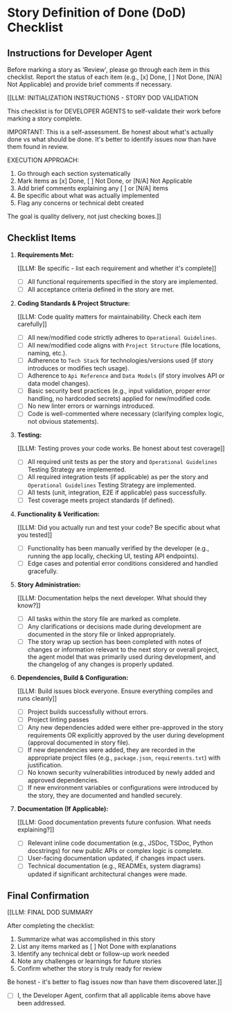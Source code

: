 <!-- Powered by BMAD™ Core -->

# Story Definition of Done (DoD) Checklist

## Instructions for Developer Agent

Before marking a story as 'Review', please go through each item in this checklist. Report the status of each item (e.g., [x] Done, [ ] Not Done, [N/A] Not Applicable) and provide brief comments if necessary.

[[LLM: INITIALIZATION INSTRUCTIONS - STORY DOD VALIDATION

This checklist is for DEVELOPER AGENTS to self-validate their work before marking a story complete.

IMPORTANT: This is a self-assessment. Be honest about what's actually done vs what should be done. It's better to identify issues now than have them found in review.

EXECUTION APPROACH:

1. Go through each section systematically
2. Mark items as [x] Done, [ ] Not Done, or [N/A] Not Applicable
3. Add brief comments explaining any [ ] or [N/A] items
4. Be specific about what was actually implemented
5. Flag any concerns or technical debt created

The goal is quality delivery, not just checking boxes.]]

## Checklist Items

1. **Requirements Met:**

   [[LLM: Be specific - list each requirement and whether it's complete]]
   - [ ] All functional requirements specified in the story are implemented.
   - [ ] All acceptance criteria defined in the story are met.

2. **Coding Standards & Project Structure:**

   [[LLM: Code quality matters for maintainability. Check each item carefully]]
   - [ ] All new/modified code strictly adheres to `Operational Guidelines`.
   - [ ] All new/modified code aligns with `Project Structure` (file locations, naming, etc.).
   - [ ] Adherence to `Tech Stack` for technologies/versions used (if story introduces or modifies tech usage).
   - [ ] Adherence to `Api Reference` and `Data Models` (if story involves API or data model changes).
   - [ ] Basic security best practices (e.g., input validation, proper error handling, no hardcoded secrets) applied for new/modified code.
   - [ ] No new linter errors or warnings introduced.
   - [ ] Code is well-commented where necessary (clarifying complex logic, not obvious statements).

3. **Testing:**

   [[LLM: Testing proves your code works. Be honest about test coverage]]
   - [ ] All required unit tests as per the story and `Operational Guidelines` Testing Strategy are implemented.
   - [ ] All required integration tests (if applicable) as per the story and `Operational Guidelines` Testing Strategy are implemented.
   - [ ] All tests (unit, integration, E2E if applicable) pass successfully.
   - [ ] Test coverage meets project standards (if defined).

4. **Functionality & Verification:**

   [[LLM: Did you actually run and test your code? Be specific about what you tested]]
   - [ ] Functionality has been manually verified by the developer (e.g., running the app locally, checking UI, testing API endpoints).
   - [ ] Edge cases and potential error conditions considered and handled gracefully.

5. **Story Administration:**

   [[LLM: Documentation helps the next developer. What should they know?]]
   - [ ] All tasks within the story file are marked as complete.
   - [ ] Any clarifications or decisions made during development are documented in the story file or linked appropriately.
   - [ ] The story wrap up section has been completed with notes of changes or information relevant to the next story or overall project, the agent model that was primarily used during development, and the changelog of any changes is properly updated.

6. **Dependencies, Build & Configuration:**

   [[LLM: Build issues block everyone. Ensure everything compiles and runs cleanly]]
   - [ ] Project builds successfully without errors.
   - [ ] Project linting passes
   - [ ] Any new dependencies added were either pre-approved in the story requirements OR explicitly approved by the user during development (approval documented in story file).
   - [ ] If new dependencies were added, they are recorded in the appropriate project files (e.g., `package.json`, `requirements.txt`) with justification.
   - [ ] No known security vulnerabilities introduced by newly added and approved dependencies.
   - [ ] If new environment variables or configurations were introduced by the story, they are documented and handled securely.

7. **Documentation (If Applicable):**

   [[LLM: Good documentation prevents future confusion. What needs explaining?]]
   - [ ] Relevant inline code documentation (e.g., JSDoc, TSDoc, Python docstrings) for new public APIs or complex logic is complete.
   - [ ] User-facing documentation updated, if changes impact users.
   - [ ] Technical documentation (e.g., READMEs, system diagrams) updated if significant architectural changes were made.

## Final Confirmation

[[LLM: FINAL DOD SUMMARY

After completing the checklist:

1. Summarize what was accomplished in this story
2. List any items marked as [ ] Not Done with explanations
3. Identify any technical debt or follow-up work needed
4. Note any challenges or learnings for future stories
5. Confirm whether the story is truly ready for review

Be honest - it's better to flag issues now than have them discovered later.]]

- [ ] I, the Developer Agent, confirm that all applicable items above have been addressed.
